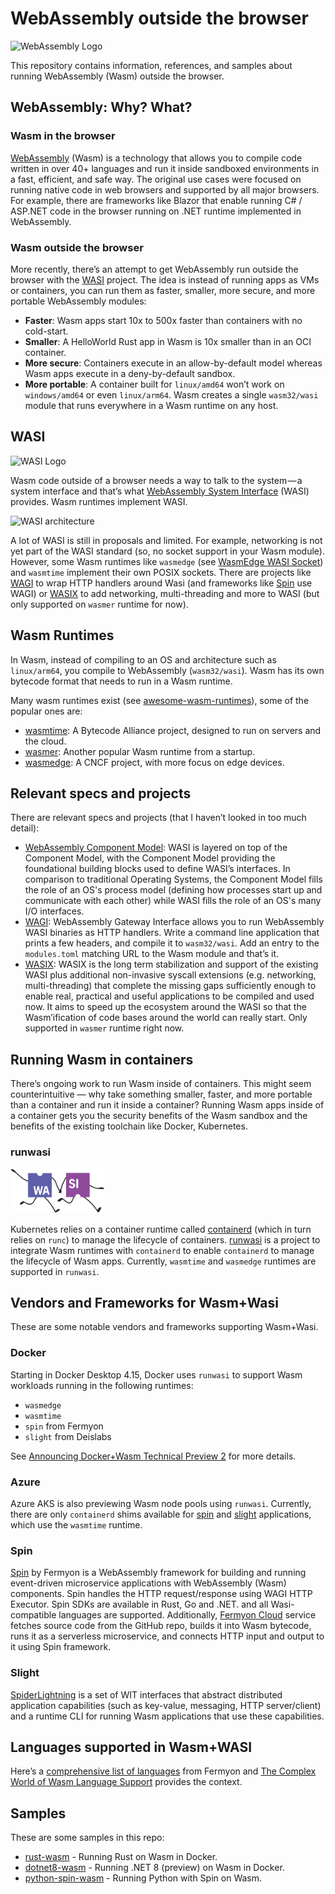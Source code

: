 # WebAssembly outside the browser

![WebAssembly Logo](https://avatars.githubusercontent.com/u/11578470?s=200&v=4)

This repository contains information, references, and samples about running
WebAssembly (Wasm) outside the browser.

## WebAssembly: Why? What?

### Wasm in the browser

[WebAssembly](https://webassembly.org/) (Wasm) is a technology that allows you
to compile code written in over 40+ languages and run it inside sandboxed
environments in a fast, efficient, and safe way. The original use cases were
focused on running native code in web browsers and supported by all major
browsers. For example, there are frameworks like Blazor that enable running C# /
ASP.NET code in the browser running on .NET runtime implemented in WebAssembly.

### Wasm outside the browser

More recently, there’s an attempt to get WebAssembly run outside the browser
with the [WASI](https://wasi.dev/) project. The idea is instead of running apps
as VMs or containers, you can run them as faster, smaller, more secure, and more
portable WebAssembly modules:

* **Faster**: Wasm apps start 10x to 500x faster than containers with no cold-start. 
* **Smaller**: A HelloWorld Rust app in Wasm is 10x smaller than in an OCI container.
* **More secure**: Containers execute in an allow-by-default model whereas Wasm apps execute in a deny-by-default sandbox.
* **More portable**: A container built for `linux/amd64` won’t work on
  `windows/amd64` or even `linux/arm64`. Wasm creates a single `wasm32/wasi`
  module that runs everywhere in a Wasm runtime on any host.

## WASI

<img src="https://wasi.dev/polyfill/WASI-small.png" alt="WASI Logo" width="30%" height="30%">

Wasm code outside of a browser needs a way to talk to the system — a system
interface and that’s what [WebAssembly System Interface](https://wasi.dev/)
(WASI) provides. Wasm runtimes implement WASI.

![WASI architecture](https://github.com/bytecodealliance/wasmtime/raw/main/docs/wasi-software-architecture.png)

A lot of WASI is still in proposals and limited. For example, networking is not
yet part of the WASI standard (so, no socket support in your Wasm module).
However, some Wasm runtimes like `wasmedge` (see [WasmEdge WASI
Socket](https://github.com/second-state/wasmedge_wasi_socket)) and `wasmtime`
implement their own POSIX sockets. There are projects like
[WAGI](https://github.com/deislabs/wagi) to wrap HTTP handlers around Wasi (and
frameworks like [Spin](https://spin.fermyon.dev/) use WAGI) or
[WASIX](https://wasix.org/) to add networking, multi-threading and more to WASI
(but only supported on `wasmer` runtime for now).

## Wasm Runtimes

In Wasm, instead of compiling to an OS and architecture such as `linux/arm64`,
you compile to WebAssembly (`wasm32/wasi`). Wasm has its own bytecode format
that needs to run in a Wasm runtime.

Many wasm runtimes exist (see
[awesome-wasm-runtimes](https://github.com/appcypher/awesome-wasm-runtimes)),
some of the popular ones are:

* [wasmtime](https://github.com/bytecodealliance/wasmtime): A Bytecode Alliance project, designed to run on servers and the cloud.
* [wasmer](https://wasmer.io/): Another popular Wasm runtime from a startup.
* [wasmedge](https://wasmedge.org/): A CNCF project, with more focus on edge
  devices.

## Relevant specs and projects

There are relevant specs and projects (that I haven’t looked in too much
detail):

* [WebAssembly Component Model](https://github.com/WebAssembly/component-model):
  WASI is layered on top of the Component Model, with the Component Model
  providing the foundational building blocks used to define WASI’s interfaces.
  In comparison to traditional Operating Systems, the Component Model fills the
  role of an OS's process model (defining how processes start up and communicate
  with each other) while WASI fills the role of an OS's many I/O interfaces.
* [WAGI](https://github.com/deislabs/wagi): WebAssembly Gateway Interface allows
  you to run WebAssembly WASI binaries as HTTP handlers. Write a command line
  application that prints a few headers, and compile it to `wasm32/wasi`. Add an
  entry to the `modules.toml` matching URL to the Wasm module and that’s it.
* [WASIX](https://wasix.org/): WASIX is the long term stabilization and support
  of the existing WASI plus additional non-invasive syscall extensions (e.g.
  networking, multi-threading) that complete the missing gaps sufficiently
  enough to enable real, practical and useful applications to be compiled and
  used now. It aims to speed up the ecosystem around the WASI so that the
  Wasm’ification of code bases around the world can really start. Only supported
  in `wasmer` runtime right now.

## Running Wasm in containers

There’s ongoing work to run Wasm inside of containers. This might seem
counterintuitive — why take something smaller, faster, and more portable than a
container and run it inside a container? Running Wasm apps inside of a container
gets you the security benefits of the Wasm sandbox and the benefits of the
existing toolchain like Docker, Kubernetes.

### runwasi

<img src="https://raw.githubusercontent.com/containerd/runwasi/main/art/logo/runwasi_icon1.svg" alt="Runwasi Logo" width="30%" height="30%">

Kubernetes relies on a container runtime called
[containerd](https://containerd.io/) (which in turn relies on `runc`) to manage
the lifecycle of containers. [runwasi](https://github.com/deislabs/runwasi) is a
project to integrate Wasm runtimes with `containerd` to enable `containerd` to
manage the lifecycle of Wasm apps. Currently, `wasmtime` and `wasmedge` runtimes
are supported in `runwasi`.

## Vendors and Frameworks for Wasm+Wasi

These are some notable vendors and frameworks supporting Wasm+Wasi. 

### Docker

Starting in Docker Desktop 4.15, Docker uses `runwasi` to support Wasm workloads running in the following runtimes:

* `wasmedge`
* `wasmtime`
* `spin` from Fermyon
* `slight` from Deislabs

See [Announcing Docker+Wasm Technical Preview 2](https://www.docker.com/blog/announcing-dockerwasm-technical-preview-2/) for more details.

### Azure

Azure AKS is also previewing Wasm node pools using `runwasi`. Currently, there are only `containerd` shims available for [spin](https://spin.fermyon.dev/) and [slight](https://github.com/deislabs/spiderlightning#spiderlightning-or-slight) applications, which use the `wasmtime` runtime.

### Spin

[Spin](https://spin.fermyon.dev/) by Fermyon is a WebAssembly framework for building and running event-driven microservice applications with WebAssembly (Wasm) components. Spin handles the HTTP request/response using WAGI HTTP Executor. Spin SDKs are available in Rust, Go and .NET. and all Wasi-compatible languages are supported. Additionally, [Fermyon Cloud](https://www.fermyon.com/cloud) service fetches source code from the GitHub repo, builds it into Wasm bytecode, runs it as a serverless microservice, and connects HTTP input and output to it using Spin framework. 

### Slight

[SpiderLightning](https://github.com/deislabs/spiderlightning#spiderlightning-or-slight) is a set of WIT interfaces that abstract distributed application capabilities (such as key-value, messaging, HTTP server/client) and a runtime CLI for running Wasm applications that use these capabilities.

## Languages supported in Wasm+WASI

Here’s a [comprehensive list of
languages](https://www.fermyon.com/wasm-languages/webassembly-language-support)
from Fermyon and [The Complex World of Wasm Language
Support](https://www.fermyon.com/blog/complex-world-of-wasm-language-support)
provides the context.

## Samples

These are some samples in this repo:

* [rust-wasm](./samples/rust-wasm/) - Running Rust on Wasm in Docker.
* [dotnet8-wasm](./samples/dotnet-wasm) - Running .NET 8 (preview) on Wasm in Docker.
* [python-spin-wasm](./samples/python-spin-wasm) - Running Python with Spin on Wasm.
